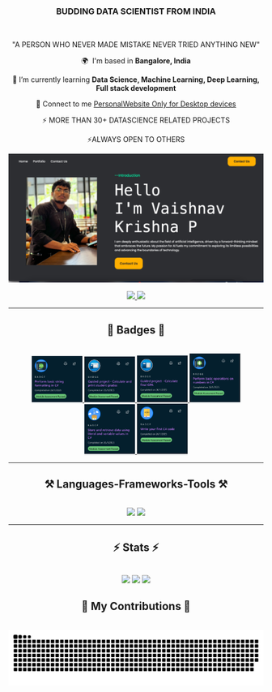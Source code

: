 <h3 align="center">BUDDING DATA SCIENTIST FROM INDIA</h3>

<br/>

<div align="center">
 
"A PERSON WHO NEVER MADE MISTAKE NEVER TRIED ANYTHING NEW"
 
 🌍  I'm based in **Bangalore, India**
 
 🤝 I’m currently learning **Data Science, Machine Learning, Deep Learning, Full stack development**

 💬 Connect to me [PersonalWebsite Only for Desktop devices](https://Vaishnav2002.pythonanywhere.com)

 ⚡ MORE THAN 30+ DATASCIENCE RELATED PROJECTS
 
 ⚡ALWAYS OPEN TO OTHERS
 
![](web_image.png)
 </div>

<div align="center"> 
  <a href="mailto:vyshnavkrishnap2020@gmail.com">
    <img src="https://img.shields.io/badge/Gmail-333333?style=for-the-badge&logo=gmail&logoColor=red" />
  </a>
  <a href="https://www.linkedin.com/in/vaishnav-krishna-p-674a56256/" target="_blank">
    <img src="https://img.shields.io/badge/LinkedIn-0077B5?style=for-the-badge&logo=linkedin&logoColor=white" />
  </a>
</div>

<hr/>

<h2 align="center">🏅 Badges 🏅</h2>
<br/>
<div align="center">
  <a href="https://learn.microsoft.com/api/achievements/share/en-in/VAISHNAVKRISHNAP-5812/875GF24W?sharingId=CC3084A9FCE47D1C">
    <img src="badge1.png" width="100" />
  </a>
  <a href="https://learn.microsoft.com/api/achievements/share/en-in/VAISHNAVKRISHNAP-5812/FV69A5ZX?sharingId=CC3084A9FCE47D1C">
    <img src="badge2.png" width="100" />
  </a>
  <a href="https://learn.microsoft.com/api/achievements/share/en-in/VAISHNAVKRISHNAP-5812/3RT5N3BH?sharingId=CC3084A9FCE47D1C">
    <img src="badge3.png" width="100" />
  </a>
  <a href="https://learn.microsoft.com/api/achievements/share/en-in/VAISHNAVKRISHNAP-5812/XMCUAXJY?sharingId=CC3084A9FCE47D1C">
    <img src="badge4.png" width="100" />
  </a>
  <a href="https://learn.microsoft.com/api/achievements/share/en-in/VAISHNAVKRISHNAP-5812/875L3R4W?sharingId=CC3084A9FCE47D1C">
    <img src="badge5.png" width="100" />
  </a>
  <a href="https://learn.microsoft.com/api/achievements/share/en-in/VAISHNAVKRISHNAP-5812/HAS59F68?sharingId=CC3084A9FCE47D1C">
    <img src="badge6.png" width="100" />
  </a>
</div>


<hr/>

<h2 align="center">⚒️ Languages-Frameworks-Tools ⚒️</h2>
<br/>
<div align="center">
    <img src="https://skillicons.dev/icons?i=github,vscode,django,python,html,css,java,c&perline=4" />
    <img src="https://skillicons.dev/icons?i=machinelearning,deeplearning&perline=2" /><br>
</div>

<hr/>

<h2 align="center">⚡ Stats ⚡</h2>
<br/>
<div align="center">
   <img src="https://github-readme-stats.vercel.app/api?username=VaishnavGithuber&theme=dracula&show_icons=true&hide_border=false&count_private=true&cache_seconds=1800">
   <img src="https://github-readme-streak-stats.herokuapp.com/?user=VaishnavGithuber&theme=dracula&hide_border=true">
   <img src="https://github-readme-stats.vercel.app/api/top-langs/?username=VaishnavGithuber&theme=dracula&show_icons=true&hide_border=false&layout=compact&cache_seconds=1800">
</div>

<div align="center">
  <h2>🐍 My Contributions 🐍</h2>
  <br>
  <img src="https://raw.githubusercontent.com/VaishnavGithuber/VaishnavGithuber/output/snake.svg" alt="Snake animation" />
  
  <br/><br/><br/>
</div>
